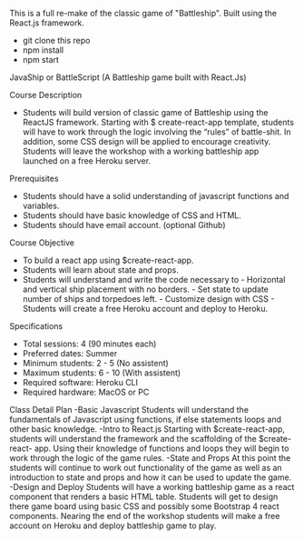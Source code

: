 This is a full re-make of the classic game of "Battleship". Built using the React.js framework.

 - git clone this repo
 - npm install
 - npm start

 
JavaShip or BattleScript (A Battleship game built with React.Js)

Course Description
 - Students will build  version of classic game of Battleship using the ReactJS framework. Starting with $ create-react-app template, students will have to work through the logic involving the “rules” of battle-shit. In addition, some CSS design will be applied to encourage creativity. Students will leave the workshop with a working battleship app launched on a free Heroku server.
 
Prerequisites
- Students should have a solid understanding of javascript functions and variables.
- Students should have basic knowledge of CSS and HTML.
- Students should have email account. (optional Github)

Course Objective
- To build a react app using $create-react-app.
- Students will learn about state and props.
- Students will understand and write the code necessary to
	     - Horizontal and vertical ship placement with no borders.
	     - Set state to update number of ships and torpedoes left.
	     - Customize design with CSS
      - Students will create a free Heroku account and deploy to Heroku.



Specifications
- Total sessions: 4 (90 minutes each)
- Preferred dates:  Summer
- Minimum students: 2 - 5  (No assistent)
- Maximum students: 6 - 10  (With assistent) 
- Required software: Heroku CLI
- Required hardware: MacOS or PC

Class Detail Plan
-Basic Javascript
	Students will understand the fundamentals of Javascript using functions, if else statements loops and other basic 	  knowledge.
-Intro to React.js
	Starting with $create-react-app, students will understand the framework and the scaffolding of the $create-react-	 app. Using their knowledge of functions and loops they will begin to work through the logic of the  game rules.
-State and Props
	At this point the students will continue to work out functionality of the game as well as an introduction to state   	     and props and how it can be used to update the game.
-Design and Deploy
	Students will have a working battleship game as a react component that renders a basic HTML table. Students will 	 get to design there game board using basic CSS and possibly some Bootstrap 4 react components. Nearing the end of           the workshop students will make a free account on Heroku and deploy battleship game to play.


